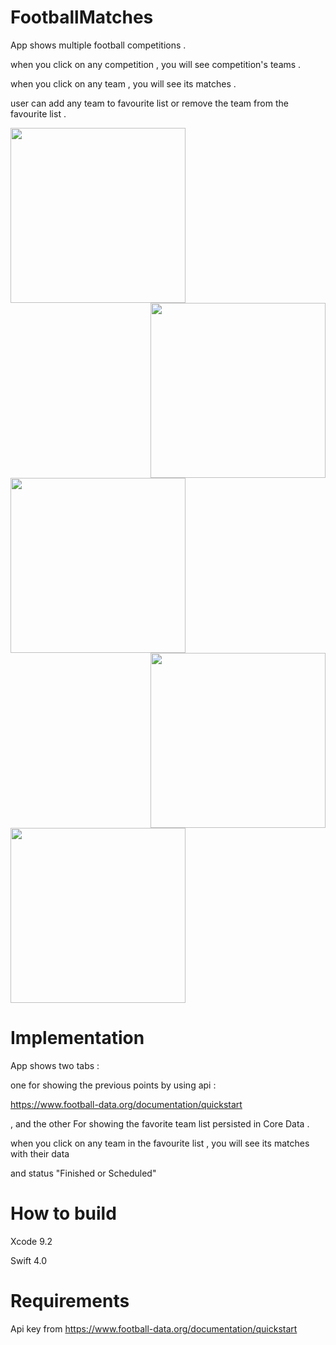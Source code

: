 # FootballMatches

 App shows multiple football competitions .
 
 when you click on any competition , you will see competition's teams .
 
 when you click on any team , you will see its matches .
 
 user can add any team to favourite list or remove the team from the favourite list .
 
<img src="https://user-images.githubusercontent.com/14795838/53306582-930f9580-3897-11e9-8249-e89876e74064.png" align="left" width="280">

<img src="https://user-images.githubusercontent.com/14795838/53306768-1f22bc80-389a-11e9-9736-30c4cf243a0b.png" align="Right" width="280">

<img src="https://user-images.githubusercontent.com/14795838/53306570-6a879b80-3897-11e9-9c0e-0198d088d2a5.png" align="left" width="280">

<img src="https://user-images.githubusercontent.com/14795838/53306574-707d7c80-3897-11e9-8f91-7b15b4802a54.png" align="Right" width="280">

<img src="https://user-images.githubusercontent.com/14795838/53306564-5a6fbc00-3897-11e9-8bc2-0cbe2562e187.png" width="280">



# Implementation 

App shows two tabs : 

one for showing the previous points by using api :

https://www.football-data.org/documentation/quickstart

, and the other For showing the favorite team list persisted in Core Data .

when you click on any team in the favourite list , you will see its matches with their data 

and status "Finished or Scheduled" 

# How to build

Xcode 9.2

Swift 4.0

# Requirements

Api key from https://www.football-data.org/documentation/quickstart

